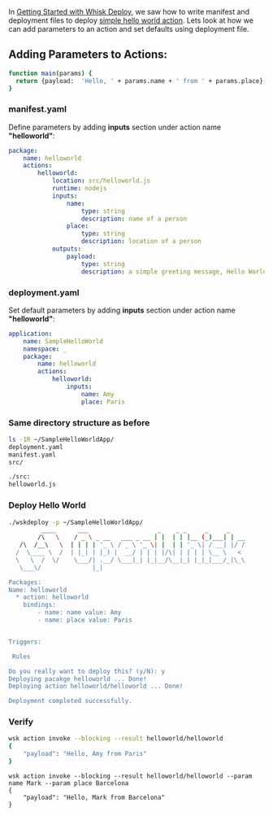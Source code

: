 In [Getting Started with Whisk Deploy](https://medium.com/openwhisk/getting-started-with-whisk-deploy-cea744222585#.vv018i65l), we saw how to write manifest and deployment files to deploy [simple hello world action](https://github.com/openwhisk/openwhisk/blob/master/docs/actions.md#creating-and-invoking-javascript-actions). Lets look at how we can add parameters to an action and set defaults using deployment file.

## Adding Parameters to Actions:

```bash
function main(params) {	
  return {payload:  'Hello, ' + params.name + ' from ' + params.place};
}
```

### manifest.yaml

Define parameters by adding **inputs** section under action name **"helloworld"**:

```yaml
package:
    name: helloworld
    actions:
        helloworld:
            location: src/helloworld.js
            runtime: nodejs
			inputs:
                name:
                    type: string
                    description: name of a person
                place:
                    type: string
                    description: location of a person
			outputs:
                payload:
                    type: string
                    description: a simple greeting message, Hello World!
```

### deployment.yaml

Set default parameters by adding **inputs** section under action name **"helloworld"**:

```yaml
application:
    name: SampleHelloWorld
    namespace: _
    package:
        name: helloworld
        actions:
            helloworld:
                inputs:
                    name: Amy
                    place: Paris
```

### Same directory structure as before

```bash
ls -1R ~/SampleHelloWorldApp/
deployment.yaml
manifest.yaml
src/

./src:
helloworld.js
```

### Deploy Hello World

```bash
./wskdeploy -p ~/SampleHelloWorldApp/
         ____      ___                   _    _ _     _     _
        /\   \    / _ \ _ __   ___ _ __ | |  | | |__ (_)___| | __
   /\  /__\   \  | | | | '_ \ / _ \ '_ \| |  | | '_ \| / __| |/ /
  /  \____ \  /  | |_| | |_) |  __/ | | | |/\| | | | | \__ \   <
  \   \  /  \/    \___/| .__/ \___|_| |_|__/\__|_| |_|_|___/_|\_\
   \___\/              |_|

Packages:
Name: helloworld
  * action: helloworld
    bindings:
        - name: name value: Amy
        - name: place value: Paris


Triggers:

 Rules

Do you really want to deploy this? (y/N): y
Deploying pacakge helloworld ... Done!
Deploying action helloworld/helloworld ... Done!

Deployment completed successfully.
```

### Verify

```bash
wsk action invoke --blocking --result helloworld/helloworld
{
    "payload": "Hello, Amy from Paris"
}
```

```
wsk action invoke --blocking --result helloworld/helloworld --param name Mark --param place Barcelona
{
    "payload": "Hello, Mark from Barcelona"
}
```
